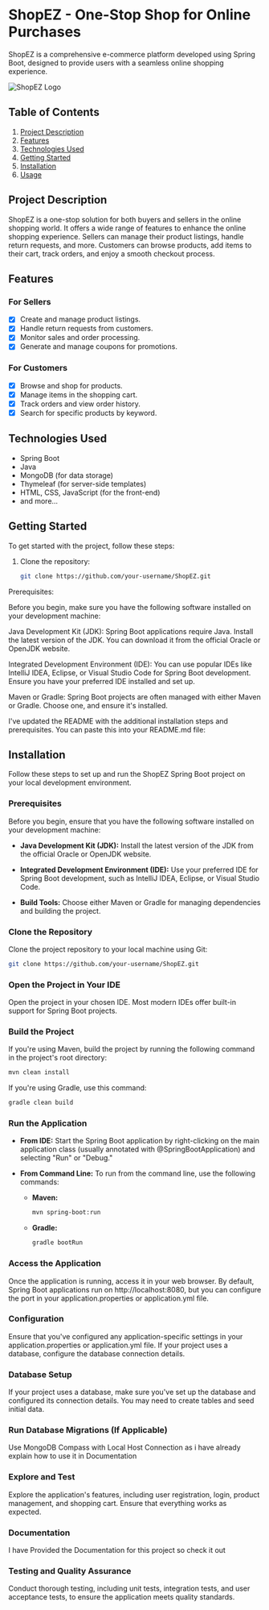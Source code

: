 # ShopEZ - One-Stop Shop for Online Purchases

ShopEZ is a comprehensive e-commerce platform developed using Spring Boot, designed to provide users with a seamless online shopping experience.

![ShopEZ Logo](link-to-your-logo-image.png)

## Table of Contents

1. [Project Description](#project-description)
2. [Features](#features)
3. [Technologies Used](#technologies-used)
4. [Getting Started](#getting-started)
5. [Installation](#installation)
6. [Usage](#usage)


## Project Description

ShopEZ is a one-stop solution for both buyers and sellers in the online shopping world. It offers a wide range of features to enhance the online shopping experience. Sellers can manage their product listings, handle return requests, and more. Customers can browse products, add items to their cart, track orders, and enjoy a smooth checkout process.

## Features

### For Sellers

- [x] Create and manage product listings.
- [x] Handle return requests from customers.
- [x] Monitor sales and order processing.
- [x] Generate and manage coupons for promotions.

### For Customers

- [x] Browse and shop for products.
- [x] Manage items in the shopping cart.
- [x] Track orders and view order history.
- [x] Search for specific products by keyword.

## Technologies Used

- Spring Boot
- Java
- MongoDB (for data storage)
- Thymeleaf (for server-side templates)
- HTML, CSS, JavaScript (for the front-end)
- and more...

## Getting Started

To get started with the project, follow these steps:

1. Clone the repository:

   ```bash
   git clone https://github.com/your-username/ShopEZ.git

Prerequisites:

Before you begin, make sure you have the following software installed on your development machine:

Java Development Kit (JDK): Spring Boot applications require Java. Install the latest version of the JDK. You can download it from the official Oracle or OpenJDK website.

Integrated Development Environment (IDE): You can use popular IDEs like IntelliJ IDEA, Eclipse, or Visual Studio Code for Spring Boot development. Ensure you have your preferred IDE installed and set up.

Maven or Gradle: Spring Boot projects are often managed with either Maven or Gradle. Choose one, and ensure it's installed.

I've updated the README with the additional installation steps and prerequisites. You can paste this into your README.md file:


## Installation

Follow these steps to set up and run the ShopEZ Spring Boot project on your local development environment.

### Prerequisites

Before you begin, ensure that you have the following software installed on your development machine:

- **Java Development Kit (JDK):** Install the latest version of the JDK from the official Oracle or OpenJDK website.

- **Integrated Development Environment (IDE):** Use your preferred IDE for Spring Boot development, such as IntelliJ IDEA, Eclipse, or Visual Studio Code.

- **Build Tools:** Choose either Maven or Gradle for managing dependencies and building the project.

### Clone the Repository

Clone the project repository to your local machine using Git:

```bash
git clone https://github.com/your-username/ShopEZ.git
```

### Open the Project in Your IDE

Open the project in your chosen IDE. Most modern IDEs offer built-in support for Spring Boot projects.

### Build the Project

If you're using Maven, build the project by running the following command in the project's root directory:

```bash
mvn clean install
```

If you're using Gradle, use this command:

```bash
gradle clean build
```

### Run the Application

- **From IDE:** Start the Spring Boot application by right-clicking on the main application class (usually annotated with @SpringBootApplication) and selecting "Run" or "Debug."

- **From Command Line:** To run from the command line, use the following commands:

  - **Maven:**

    ```bash
    mvn spring-boot:run
    ```

  - **Gradle:**

    ```bash
    gradle bootRun
    ```

### Access the Application

Once the application is running, access it in your web browser. By default, Spring Boot applications run on http://localhost:8080, but you can configure the port in your application.properties or application.yml file.

### Configuration

Ensure that you've configured any application-specific settings in your application.properties or application.yml file. If your project uses a database, configure the database connection details.

### Database Setup

If your project uses a database, make sure you've set up the database and configured its connection details. You may need to create tables and seed initial data.

### Run Database Migrations (If Applicable)
Use MongoDB Compass with Local Host Connection as i have already explain how to use it in Documentation
### Explore and Test

Explore the application's features, including user registration, login, product management, and shopping cart. Ensure that everything works as expected.

### Documentation

I have Provided the Documentation for this project so check it out

### Testing and Quality Assurance

Conduct thorough testing, including unit tests, integration tests, and user acceptance tests, to ensure the application meets quality standards.

